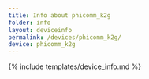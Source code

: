 ```yaml
---
title: Info about phicomm_k2g
folder: info
layout: deviceinfo
permalink: /devices/phicomm_k2g/
device: phicomm_k2g
---
```

{% include templates/device_info.md %}
